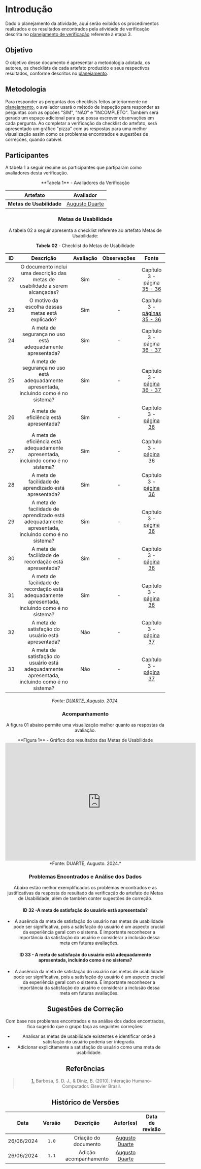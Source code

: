 # Introdução

Dado o planejamento da atividade, aqui serão exibidos os procedimentos realizados e os resultados encontrados pela atividade de verificação descrita no [planejamento de verificação](planejamento.md) referente à etapa 3.

## Objetivo

O objetivo desse documento é apresentar a metodologia adotada, os autores, os checklists de cada artefato produzido e seus respectivos resultados, conforme descritos no [planejamento](planejamento.md). 

## Metodologia
Para responder as perguntas dos checklists feitos anteriormente no [planejamento](planejamento.md), o avaliador usará o método de inspeção para responder as perguntas com as opções "SIM", "NÃO" e "INCOMPLETO". Também será gerado um espaço adicional para que possa escrever observações em cada pergunta.
Ao completar a verificação da checklist do artefato, será apresentado um gráfico "pizza" com as respostas para uma melhor visualização assim como os problemas encontrados e sugestões de correções, quando cabível.

## Participantes
A tabela 1 a seguir resume os participantes que partiparam como avaliadores desta verificação. 
<center>
**Tabela 1** - Avaliadores da Verificação

| Artefato                    | Avaliador                                   |
| --------------------------- | ------------------------------------------- |
| **Metas de Usabilidade**    | [Augusto Duarte](https://github.com/Augcamp)|


### Metas de Usabilidade
A tabela 02 a seguir apresenta a checklist referente ao artefato Metas de Usabilidade:
<center>

**Tabela 02** - Checklist do Metas de Usabilidade

| ID | Descrição | Avaliação | Observações | Fonte |
| :----: | :---------: | :----------: | :-----------: | :-------: |
|22| O documento inclui uma descrição das metas de usabilidade a serem alcançadas? |Sim |-|Capítulo 3 - [página 35 - 36](metas_2_att)|
|23| O motivo da escolha dessas metas está explicado? |Sim |-|Capítulo 3 - [páginas 35 - 36](metas_2_att)|
|24| A meta de segurança no uso está adequadamente apresentada? |Sim|-|Capítulo 3 - [página 36 - 37](metas_seg_uso_att)|
|25| A meta de segurança no uso está adequadamente apresentada, incluindo como é no sistema? |Sim|-|Capítulo 3 - [página 36 - 37](metas_seg_uso_att)|
|26| A meta de eficiência está apresentada? |Sim|-|Capítulo 3 - [página 36](metas_efici_att)|
|27| A meta de eficiência está adequadamente apresentada, incluindo como é no sistema? |Sim|-|Capítulo 3 - [página 36](metas_efici_att)|
|28| A meta de facilidade de aprendizado está apresentada? |Sim|-|Capítulo 3 - [página 36](metas_apren_att)|
|29| A meta de facilidade de aprendizado está adequadamente apresentada, incluindo como é no sistema? |Sim|-|Capítulo 3 - [página 36](metas_apren_att)|
|30| A meta de facilidade de recordação está apresentada? |Sim|-|Capítulo 3 - [página 36](metas_record_att)|
|31| A meta de facilidade de recordação está adequadamente apresentada, incluindo como é no sistema? |Sim|-|Capítulo 3 - [página 36](metas_record_att)|
|32| A meta de satisfação do usuário está apresentada? |  Não  |  -  | Capítulo 3 - [página 37](metas_satis_att) |
|33| A meta de satisfação do usuário está adequadamente apresentada, incluindo como é no sistema? |  Não  |  -  | Capítulo 3 - [página 37](metas_satis_att) |

*Fonte: [DUARTE, Augusto](https://github.com/Augcamp). 2024.*
</center>

### Acompanhamento 

A figura 01 abaixo permite uma visualização melhor quanto as respostas da avaliação.
<center>
**Figura 1** - Gráfico dos resultados das Metas de Usabilidade
<iframe width="600" height="371" seamless frameborder="0" scrolling="no" src="https://docs.google.com/spreadsheets/d/e/2PACX-1vQb_oMd0X-P5OCwy4RmPr6hT1TyZD4IbSfxbYN0hL-yXjV9ABGfnok7s07r2dCMCiAb8-ivjq-DV4ml/pubchart?oid=522684073&amp;format=image"></iframe>
*Fonte: DUARTE, Augusto. 2024.*
</center>


### Problemas Encontrados e Análise dos Dados

Abaixo estão melhor exemplificados os problemas encontrados e as justificativas da resposta do resultado da verificação do artefato de Metas de Usabilidade, além de também conter sugestões de correção.

#### ID 32 -A meta de satisfação do usuário está apresentada?
- A ausência da meta de satisfação do usuário nas metas de usabilidade pode ser significativa, pois a satisfação do usuário é um aspecto crucial da experiência geral com o sistema. É importante reconhecer a importância da satisfação do usuário e considerar a inclusão dessa meta em futuras avaliações.

#### ID 33 - A meta de satisfação do usuário está adequadamente apresentada, incluindo como é no sistema?
- A ausência da meta de satisfação do usuário nas metas de usabilidade pode ser significativa, pois a satisfação do usuário é um aspecto crucial da experiência geral com o sistema. É importante reconhecer a importância da satisfação do usuário e considerar a inclusão dessa meta em futuras avaliações.


## Sugestões de Correção
Com base nos problemas encontrados e na análise dos dados encontrados, fica sugerido que o grupo faça as seguintes correções:

- Analisar as metas de usabilidade existentes e identificar onde a satisfação do usuário poderia ser integrada.
- Adicionar explicitamente a satisfação do usuário como uma meta de usabilidade.


## Referências

> <a id="REF1" href="#anchor_1">1.</a> Barbosa, S. D. J., & Diniz, B. (2010). Interação Humano-Computador. Elsevier Brasil.

## Histórico de Versões

|    Data    | Versão |            Descrição             |                  Autor(es)                   | Data de revisão |                 Revisor(es)                 |
| :--------: | :----: | :------------------------------: | :------------------------------------------: | :-------------: | :-----------------------------------------: |
| 26/06/2024 | `1.0`  |       Criação do documento       | [Augusto Duarte](https://github.com/Augcamp) |                 |                                             |
| 26/06/2024 | `1.1`  |       Adição acompanhamento      | [Augusto Duarte](https://github.com/Augcamp) |                 |                                             |




